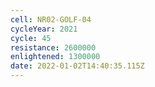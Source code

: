 ```yaml
---
cell: NR02-GOLF-04
cycleYear: 2021
cycle: 45
resistance: 2600000
enlightened: 1300000
date: 2022-01-02T14:40:35.115Z
---
```


